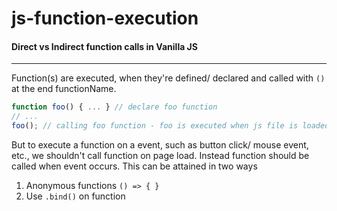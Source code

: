 # js-function-execution
#### Direct vs Indirect function calls in Vanilla JS
----
Function(s) are executed, when they're defined/ declared and called with `()` at the end functionName.
```javascript
function foo() { ... } // declare foo function
// ...
foo(); // calling foo function - foo is executed when js file is loaded.
```
But to execute a function on a event, such as button click/ mouse event, etc., we shouldn't call function on page load. Instead function should be called when event occurs. This can be attained in two ways
1. Anonymous functions `() => { }`
2. Use `.bind()` on function

